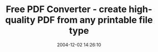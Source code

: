 ---
date: 2004-12-02 14:26:10
link:
  source: delicious
  source_url: https://del.icio.us/roytang
  text: Free PDF Converter - create high-quality PDF from any printable file type
  url: http://www.primopdf.com/
slug: free-pdf-converter-create-high-quality-pdf-from-any-printable-file-type
source: delicious
tags:
- tools
title: Free PDF Converter - create high-quality PDF from any printable file type
---